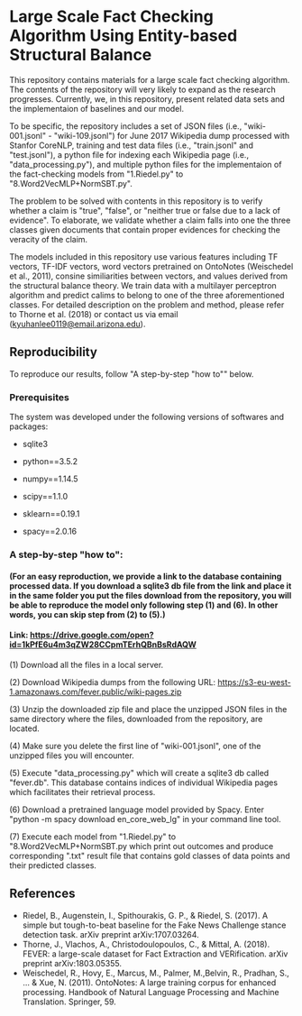 # Large Scale Fact Checking Algorithm Using Entity-based Structural Balance 


This repository contains materials for a large scale fact checking algorithm. The contents of the repository will very likely to expand as the research progresses. Currently, we, in this repository, present related data sets and the implementaion of baselines and our model.

To be specific, the repository includes a set of JSON files (i.e., "wiki-001.jsonl" - "wiki-109.jsonl") for June 2017 Wikipedia dump processed with Stanfor CoreNLP, training and test data files (i.e., "train.jsonl" and "test.jsonl"), a python file for indexing each Wikipedia page (i.e., "data_processing.py"), and multiple python files for the implementaion of the fact-checking models from "1.Riedel.py" to "8.Word2VecMLP+NormSBT.py".

The problem to be solved with contents in this repository is to verify whether a claim is "true", "false", or "neither true or false due to a lack of evidence". To elaborate, we validate whether a claim falls into one the three classes given documents that contain proper evidences for checking the veracity of the claim.  

The models included in this repository use various features including TF vectors, TF-IDF vectors, word vectors pretrained on OntoNotes (Weischedel et al., 2011), consine similiarities between vectors, and values derived from the structural balance theory. We train data with a multilayer perceptron algorithm and predict calims to belong to one of the three aforementioned classes. For detailed description on the problem and method, please refer to Thorne et al. (2018) or contact us via email (kyuhanlee0119@email.arizona.edu).

## Reproducibility

To reproduce our results, follow "A step-by-step "how to"" below.

### Prerequisites

The system was developed under the following versions of softwares and packages:

- sqlite3

- python==3.5.2

- numpy==1.14.5

- scipy==1.1.0

- sklearn==0.19.1

- spacy==2.0.16


### A step-by-step "how to":
#### (For an easy reproduction, we provide a link to the database containing processed data. If you download a sqlite3 db file from the link and place it in the same folder you put the files download from the repository, you will be able to reproduce the model only following step (1) and (6). In other words, you can skip step from (2) to (5).) 
#### Link: https://drive.google.com/open?id=1kPfE6u4m3qZW28CCpmTErhQBnBsRdAQW

(1) Download all the files in a local server.

(2) Download Wikipedia dumps from the following URL: https://s3-eu-west-1.amazonaws.com/fever.public/wiki-pages.zip
    
(3) Unzip the downloaded zip file and place the unzipped JSON files in the same directory where the files, downloaded from the 
    repository, are located.
    
(4) Make sure you delete the first line of "wiki-001.jsonl", one of the unzipped files you will encounter.

(5) Execute "data_processing.py" which will create a sqlite3 db called "fever.db".
    This database contains indices of individual Wikipedia pages which facilitates their retrieval process.
    
(6) Download a pretrained language model provided by Spacy. Enter "python -m spacy download en_core_web_lg" in your command line tool.
    
(7) Execute each model from "1.Riedel.py" to "8.Word2VecMLP+NormSBT.py which print out outcomes and produce corresponding ".txt" result file that contains gold classes of data points and their predicted classes.


## References
- Riedel, B., Augenstein, I., Spithourakis, G. P., & Riedel, S. (2017). A simple but tough-to-beat baseline for the Fake News Challenge stance detection task. arXiv preprint arXiv:1707.03264.
- Thorne, J., Vlachos, A., Christodoulopoulos, C., & Mittal, A. (2018). FEVER: a large-scale dataset for Fact Extraction and VERification. arXiv preprint arXiv:1803.05355.
- Weischedel, R., Hovy, E., Marcus, M., Palmer, M.,Belvin, R., Pradhan, S., ... & Xue, N. (2011). OntoNotes: A large training corpus for enhanced processing. Handbook of Natural Language Processing and Machine Translation. Springer, 59.

